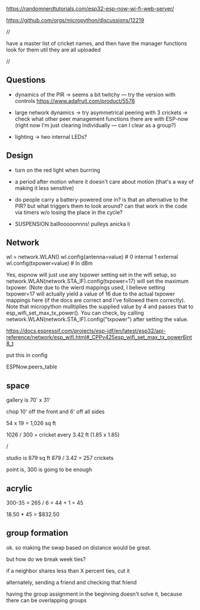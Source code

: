 
https://randomnerdtutorials.com/esp32-esp-now-wi-fi-web-server/

https://github.com/orgs/micropython/discussions/12219

//


have a master list of cricket names, and then have the manager functions look for them util they are all uploaded


//

## Questions

- dynamics of the PIR
    -> seems a bit twitchy — try the version with controls
    https://www.adafruit.com/product/5578    


- large network dynamics
    -> try asymmetrical peering with 3 crickets
    -> check what other peer management functions there are with ESP-now
    (right now I'm just clearing individually — can I clear as a group?)


- lighting
    -> two internal LEDs?


## Design

- turn on the red light when burrring

- a period after motion where it doesn't care about motion (that's a way of making it less sensitive)

- do people carry a battery-powered one in? is that an alternative to the PIR?
  but what triggers them to look around? can that work in the code via timers w/o 
  losing the place in the cycle?

- SUSPENSION
    balllooooonnns!
    pulleys
    anicka li  


## Network

wl = network.WLAN()
wl.config(antenna=value)  # 0 internal 1 external
wl.config(txpower=value)  # In dBm


Yes, espnow will just use any txpower setting set in the wifi setup, so network.WLAN(network.STA_IF).config(txpower=17) will set the maximum txpower. (Note due to the wierd mappings used, I believe setting txpower=17 will actually yield a value of 16 due to the actual txpower mappings here (if the docs are correct and I've followed them correctly). Note that micropython mulltiplies the supplied value by 4 and passes that to esp_wifi_set_max_tx_power(). You can check, by calling network.WLAN(network.STA_IF).config("txpower") after setting the value.

https://docs.espressif.com/projects/esp-idf/en/latest/esp32/api-reference/network/esp_wifi.html#_CPPv425esp_wifi_set_max_tx_power6int8_t

put this in config


ESPNow.peers_table


## space

gallery is 70' x 31' 

chop 10' off the front and 6' off all sides

54 x 19 = 1,026 sq ft

1026 / 300 = cricket every 3.42 ft (1.85 x 1.85)

/

studio is 879 sq ft
879 / 3.42 = 257 crickets


point is, 300 is going to be enough


## acrylic

300-35 = 265 / 6 = 44 + 1 = 45

18.50 * 45 = $832.50


## group formation

ok. so making the swap based on distance would be great.

but how do we break week ties?

if a neighbor shares less than X percent ties, cut it


alternately, sending a friend and checking that friend 

having the group assignment in the beginning doesn't solve it, because there can be overlapping groups






